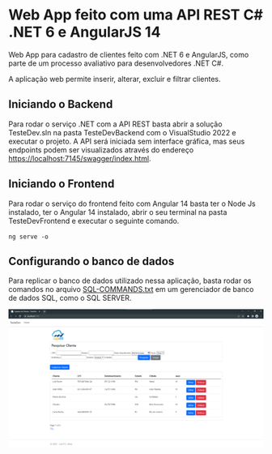 # Web App feito com uma API REST C# .NET 6 e AngularJS 14

Web App para cadastro de clientes feito com .NET 6 e AngularJS, como parte de um processo avaliativo para desenvolvedores .NET C#.

A aplicação web permite inserir, alterar, excluir e filtrar clientes.

## Iniciando o Backend
Para rodar o serviço .NET com a API REST basta abrir a solução TesteDev.sln na pasta TesteDevBackend com o VisualStudio 2022 e executar o projeto. A API será iniciada sem interface gráfica, mas seus endpoints podem ser visualizados através do endereço [https://localhost:7145/swagger/index.html](https://localhost:7145/swagger/index.html).

## Iniciando o Frontend
Para rodar o serviço do frontend feito com Angular 14 basta ter o Node Js instalado, ter o Angular 14 instalado, abrir o seu terminal na pasta TesteDevFrontend e executar o seguinte comando.

```console
ng serve -o
```
## Configurando o banco de dados

Para replicar o banco de dados utilizado nessa aplicação, basta rodar os comandos no arquivo [SQL-COMMANDS.txt](https://github.com/lpdcalves/teste-dev/blob/master/SQL-COMMANDS.txt) em um gerenciador de banco de dados SQL, como o SQL SERVER.

<img src="/RepoImgs/Exemplo.png" width="800">
